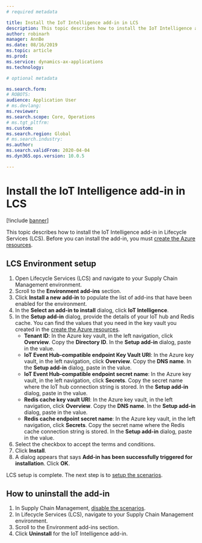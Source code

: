 ```yaml
---
# required metadata

title: Install the IoT Intelligence add-in in LCS
description: This topic describes how to install the IoT Intelligence add-in in LCS.
author: robinarh
manager: AnnBe
ms.date: 08/16/2019
ms.topic: article
ms.prod: 
ms.service: dynamics-ax-applications
ms.technology: 

# optional metadata

ms.search.form: 
# ROBOTS: 
audience: Application User
# ms.devlang: 
ms.reviewer: 
ms.search.scope: Core, Operations
# ms.tgt_pltfrm: 
ms.custom: 
ms.search.region: Global
# ms.search.industry: 
ms.author: 
ms.search.validFrom: 2020-04-04
ms.dyn365.ops.version: 10.0.5

---
```


# Install the IoT Intelligence add-in in LCS

[!include [banner](../../includes/banner.md)]

This topic describes how to install the IoT Intelligence add-in in Lifecycle Services (LCS). Before you can install the add-in, you must [create the Azure resources](iot-azure-setup.md).

## LCS Environment setup

1. Open Lifecycle Services (LCS) and navigate to your Supply Chain Management environment.
2. Scroll to the **Environment add-ins** section.
3. Click **Install a new add-in** to populate the list of add-ins that have been enabled for the environment.
4. In the **Select an add-in to install** dialog, click **IoT Intelligence**.
5. In the **Setup add-in** dialog, provide the details of your IoT hub and Redis cache. You can find the values that you need in the key vault you created in the [create the Azure resources](iot-azure-setup.md).
    + **Tenant ID**: In the Azure key vault, in the left navigation, click **Overview**. Copy the **Directory ID**. In the **Setup add-in** dialog, paste in the value.
    + **IoT Event Hub-compatible endpoint Key Vault URI**: In the Azure key vault, in the left navigation, click **Overview**. Copy the **DNS name**. In the **Setup add-in** dialog, paste in the value.
    + **IoT Event Hub-compatible endpoint secret name**: In the Azure key vault, in the left navigation, click **Secrets**. Copy the secret name where the IoT hub connection string is stored. In the **Setup add-in** dialog, paste in the value.
    + **Redis cache key vault URI**: In the Azure key vault, in the left navigation, click **Overview**. Copy the **DNS name**. In the **Setup add-in** dialog, paste in the value.
    + **Redis cache endpoint secret name**: In the Azure key vault, in the left navigation, click **Secrets**. Copy the secret name where the Redis cache connection string is stored. In the **Setup add-in** dialog, paste in the value.
6. Select the checkbox to accept the terms and conditions.
7. Click **Install**.
8. A dialog appears that says **Add-in has been successfully triggered for installation**. Click **OK**.

LCS setup is complete. The next step is to [setup the scenarios](iot-scenario-setup.md).

## <a id="uninstall-addin"/>How to uninstall the add-in

1. In Supply Chain Management, [disable the scenarios](iot-scenario-setup.md#how-to-disable-a-scenario).
2. In Lifecycle Services (LCS), navigate to your Supply Chain Management environment.
3. Scroll to the Environment add-ins section.
4. Click **Uninstall** for the IoT Intelligence add-in.
